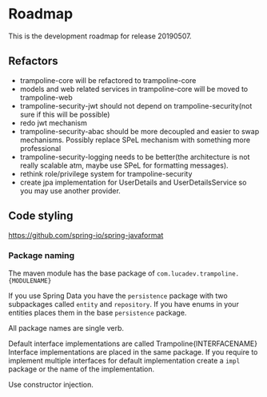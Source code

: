 # Roadmap

This is the development roadmap for release 20190507.

## Refactors

- trampoline-core will be refactored to trampoline-core
- models and web related services in trampoline-core will be moved to trampoline-web
- trampoline-security-jwt should not depend on trampoline-security(not sure if this will be possible)
- redo jwt mechanism
- trampoline-security-abac should be more decoupled and easier to swap mechanisms. Possibly replace SPeL mechanism with something more professional
- trampoline-security-logging needs to be better(the architecture is not really scalable atm, maybe use SPeL for formatting messages).
- rethink role/privilege system for trampoline-security
- create jpa implementation for UserDetails and UserDetailsService so you may use another provider.

## Code styling

https://github.com/spring-io/spring-javaformat 


### Package naming

The maven module has the base package of `com.lucadev.trampoline.{MODULENAME}`

If you use Spring Data you have the `persistence` package with two subpackages called `entity` and `repository`.
If you have enums in your entities places them in the base `persistence` package.

All package names are single verb.

Default interface implementations are called Trampoline{INTERFACENAME} 
Interface implementations are placed in the same package.
If you require to implement multiple interfaces for default implementation create a `impl` package or the name of the implementation.

Use constructor injection.

